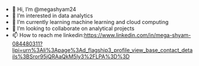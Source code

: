 - 👋 Hi, I’m @megashyam24
- 👀 I’m interested in data analytics
- 🌱 I’m currently learning machine learning and cloud computing
- 💞️ I’m looking to collaborate on analytical projects
- 📫 How to reach me linkedin:https://www.linkedin.com/in/mega-shyam-084480311?lipi=urn%3Ali%3Apage%3Ad_flagship3_profile_view_base_contact_details%3BSror95jQRAaQkM5ly3%2FLPA%3D%3D


<!---
megashyam24/megashyam24 is a ✨ special ✨ repository because its `README.md` (this file) appears on your GitHub profile.
You can click the Preview link to take a look at your changes.
--->
